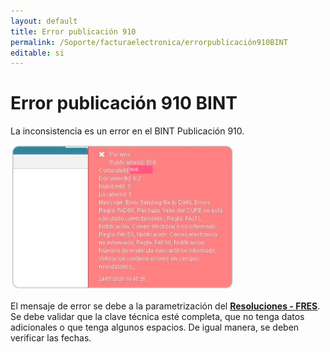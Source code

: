 ```yaml
---
layout: default
title: Error publicación 910
permalink: /Soporte/facturaelectronica/errorpublicación910BINT
editable: si
---
```

# Error publicación 910 BINT 

La inconsistencia es un error en el BINT Publicación 910.  

![](910.png)  

El mensaje de error se debe a la parametrización del [**Resoluciones - FRES**](http://docs.oasiscom.com/Operacion/scm/facturacion/fbasica/fres). Se debe validar que la clave técnica esté completa, que no tenga datos adicionales o que tenga algunos espacios. De igual manera, se deben verificar las fechas.

